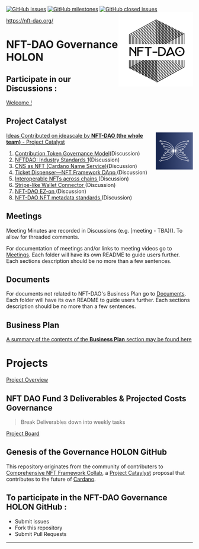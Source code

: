 [![GitHub issues](https://img.shields.io/github/issues/NFT-DAO/Governance-HOLON?style=flat-square)](https://github.com/NFT-DAO/Governance-HOLON/issues)
[![GitHub milestones](https://img.shields.io/github/milestones/open/NFT-DAO/Governance-HOLON?style=flat-square)](https://github.com/NFT-DAO/Governance-HOLON/milestones)
[![GitHub closed issues](https://img.shields.io/github/issues-closed-raw/NFT-DAO/Governance-HOLON?style=flat-square)](https://github.com/NFT-DAO/Governance-HOLON/issues?q=is%3Aissue+is%3Aclosed)
<img src="Business-Plan/14-Our-Appendix/Graphics/Transparent_Logo_Small_On_White.png" align="right" width="200">

https://nft-dao.org/

# NFT-DAO Governance HOLON

## Participate in our Discussions :
[Welcome !](https://github.com/NFT-DAO/Governance-HOLON/discussions/50)

## Project Catalyst
<img src="Business-Plan/14-Our-Appendix/Graphics/ideascale.png" align="right" width="100">

[Ideas Contributed on ideascale by **NFT-DAO (the whole team)** - Project Catalyst](https://cardano.ideascale.com/a/pmd/3071109-48088?)  

1. [Contribution Token Governance Model](https://cardano.ideascale.com/a/dtd/Contribution-Token-Governance-Model/352773-48088)(Discussion)
1. [NFTDAO: Industry Standards 1](https://cardano.ideascale.com/a/dtd/NFTDAO-Industry-Standards-1/352362-48088)(Discussion)
1. [CNS as NFT (Cardano Name Service)](https://cardano.ideascale.com/a/dtd/CNS-as-NFT-Cardano-Name-Service/352159-48088)(Discussion)
2. [Ticket Dispenser—NFT Framework DApp ](https://cardano.ideascale.com/a/dtd/Ticket-Dispenser%E2%80%94NFT-Framework-DApp/352152-48088)(Discussion)
3. [Interoperable NFTs across chains ](https://cardano.ideascale.com/a/dtd/Interoperable-NFTs-across-chains/352132-48088)(Discussion)
4. [Stripe-like Wallet Connector ](https://cardano.ideascale.com/a/dtd/Stripe-like-Wallet-Connector/352126-48088)(Discussion)
5. [NFT-DAO EZ-on ](https://cardano.ideascale.com/a/dtd/NFT-DAO-EZ-on/341773-48088)(Discussion)
6. [NFT-DAO NFT metadata standards ](https://cardano.ideascale.com/a/dtd/NFT-DAO-NFT-metadata-standards/341012-48088)(Discussion)


## Meetings
Meeting Minutes are recorded in Discussions (e.g. [meeting - TBA)(). To allow for threaded comments.

For documentation of meetings and/or links to meeting videos go to [Meetings](/Meetings). Each folder will have its own README to guide users further. Each sections description should be no more than a few sentences.

## Documents
For documents not related to NFT-DAO's Business Plan go to [Documents](/Documents/). Each folder will have its own README to guide users further. Each sections description should be no more than a few sentences.

## Business Plan
[A summary of the contents of the **Business Plan** section may be found here](Business-Plan/Summary.md)

# Projects
[Project Overview](https://github.com/NFT-DAO/Governance-HOLON/projects) 

## NFT DAO Fund 3 Deliverables & Projected Costs Governance
> Break Deliverables down into weekly tasks

[Project Board](https://github.com/NFT-DAO/Governance-HOLON/projects/2)

## Genesis of the Governance HOLON GitHub
This repository originates from the community of contributers to [Comprehensive NFT Framework Collab](https://cardano.ideascale.com/a/dtd/Comprehensive-NFT-Framework-Collab/334521-48088), a [Project Cataylyst](https://cardano.ideascale.com/) proposal that contributes to the future of [Cardano](https://cardano.org/).

## To participate in the NFT-DAO Governance HOLON GitHub :
* Submit issues
* Fork this repository
* Submit Pull Requests



-----------------------------


